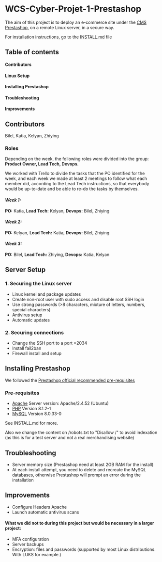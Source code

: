 # WCS-Cyber-Projet-1-Prestashop

The aim of this project is to deploy an e-commerce site under the [CMS](https://en.wikipedia.org/wiki/Content_management_system) [Prestashop](https://prestashop.fr/), on a remote Linux server, in a secure way.

For installation instructions, go to the [INSTALL.md](https://github.com/Bileloufkir/WCS-Cyber-Projet-1-Prestashop/blob/main/INSTALL.md) file

## Table of contents
#### Contributors
#### Linux Setup
#### Installing Prestashop
#### Troubleshooting
#### Improvements

## Contributors
Bilel, Katia, Kelyan, Zhiying

### Roles
Depending on the week, the following roles were divided into the group: **Product Owner, Lead Tech, Devops**.

We worked with Trello to divide the tasks that the PO identified for the week, and each week we made at least 2 meetings to follow what each member did, according to the Lead Tech instructions, so that everybody would be up-to-date and be able to re-do the tasks by themselves.

#### _Week 1:_
**PO:** Katia,
**Lead Tech:** Kelyan,
**Devops:** Bilel, Zhiying

#### _Week 2:_
**PO:** Kelyan,
**Lead Tech:** Katia,
**Devops:** Bilel, Zhiying

#### _Week 3:_
**PO:** Bilel,
**Lead Tech:** Zhiying,
**Devops:** Katia, Kelyan

## Server Setup
### 1. Securing the Linux server
- Linux kernel and package updates
- Create non-root user with sudo access and disable root SSH login
- Use strong passwords (>8 characters, mixture of letters, numbers, special characters)
- Antivirus setup
- Automatic updates

### 2. Securing connections
- Change the SSH port to a port >2034
- Install fail2ban
- Firewall install and setup

## Installing Prestashop
We followed the [Prestashop official recommended pre-requisites](https://devdocs.prestashop-project.org/8/basics/installation/system-requirements/)
### Pre-requisites
- [Apache](https://doc.ubuntu-fr.org/apache2#installation) Server version: Apache/2.4.52 (Ubuntu)
- [PHP](https://doc.ubuntu-fr.org/php#installation) Version 8.1.2-1
- [MySQL](https://doc.ubuntu-fr.org/mysql#installation) Version 8.0.33-0

See INSTALL.md for more.

Also we change the content on /robots.txt to "Disallow /" to avoid indexation (as this is for a test server and not a real merchandising website)

## Troubleshooting
- Server memory size (Prestashop need at least 2GB RAM for the install)
- At each install attempt, you need to delete and recreate the MySQL databases, otherwise Prestashop will prompt an error during the installation

## Improvements
- Configure Headers Apache
- Launch automatic antivirus scans

#### What we did not to during this project but would be necessary in a larger project:
- MFA configuration
- Server backups
- Encryption: files and passwords (supported by most Linux distributions. With LUKS for example.)
